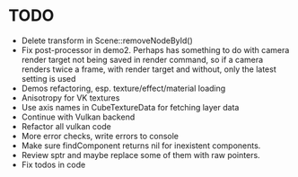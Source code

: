 # TODO

* Delete transform in Scene::removeNodeById()
* Fix post-processor in demo2. Perhaps has something to do with camera render target not being saved in render command,
so if a camera renders twice a frame, with render target and without, only the latest setting is used
* Demos refactoring, esp. texture/effect/material loading
* Anisotropy for VK textures
* Use axis names in CubeTextureData for fetching layer data
* Continue with Vulkan backend
* Refactor all vulkan code
* More error checks, write errors to console
* Make sure findComponent returns nil for inexistent components.
* Review sptr and maybe replace some of them with raw pointers.
* Fix todos in code